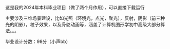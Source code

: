 这是我的2024年本科毕业项目（做了两个月作用），可以直接下载运行

主要涉及三维场景建设，比如光照（环境光，点光，聚光），反射，阴影（前三种光的阴影），粒子效果，以及骨骼动画等，涵盖了计算机图形学初中高级大部分算法。。。

毕业设计分数：98分（小声bb）
